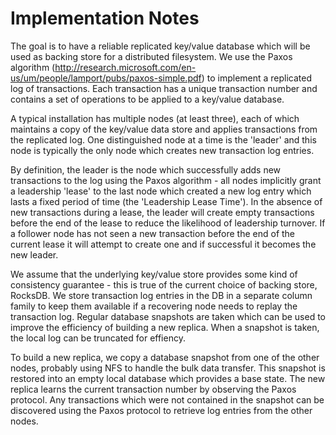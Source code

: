 Implementation Notes
====================

The goal is to have a reliable replicated key/value database which
will be used as backing store for a distributed filesystem. We use the
Paxos algorithm
(http://research.microsoft.com/en-us/um/people/lamport/pubs/paxos-simple.pdf)
to implement a replicated log of transactions. Each transaction has a
unique transaction number and contains a set of operations to be
applied to a key/value database.

A typical installation has multiple nodes (at least three), each of
which maintains a copy of the key/value data store and applies
transactions from the replicated log. One distinguished node at a time
is the 'leader' and this node is typically the only node which creates
new transaction log entries.

By definition, the leader is the node which successfully adds new
transactions to the log using the Paxos algorithm - all nodes
implicitly grant a leadership 'lease' to the last node which created a
new log entry which lasts a fixed period of time (the 'Leadership
Lease Time'). In the absence of new transactions during a lease, the
leader will create empty transactions before the end of the lease to
reduce the likelihood of leadership turnover. If a follower node has
not seen a new transaction before the end of the current lease it will
attempt to create one and if successful it becomes the new leader.

We assume that the underlying key/value store provides some kind of
consistency guarantee - this is true of the current choice of backing
store, RocksDB. We store transaction log entries in the DB in a
separate column family to keep them available if a recovering node
needs to replay the transaction log. Regular database snapshots are
taken which can be used to improve the efficiency of building a new
replica. When a snapshot is taken, the local log can be truncated for
effiency.

To build a new replica, we copy a database snapshot from one of the
other nodes, probably using NFS to handle the bulk data transfer. This
snapshot is restored into an empty local database which provides a
base state. The new replica learns the current transaction number by
observing the Paxos protocol. Any transactions which were not
contained in the snapshot can be discovered using the Paxos protocol
to retrieve log entries from the other nodes.
